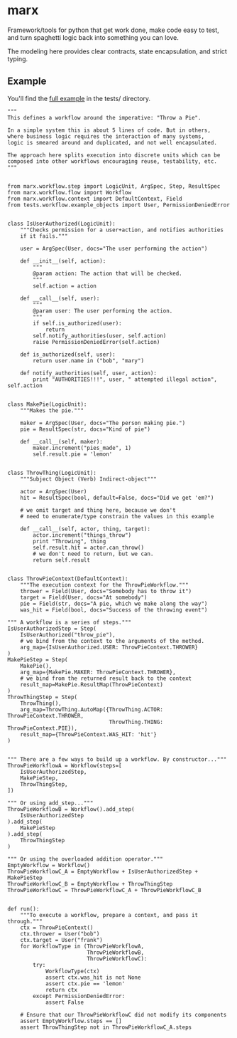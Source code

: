 marx
=====

Framework/tools for python that get work done, make code easy to test, 
and turn spaghetti logic back into something you can love.

The modeling here provides clear contracts, state encapsulation,
and strict typing.


Example
-------

You'll find the [full example](./tests/workflow/example_1.py) in the tests/ directory.

    """
    This defines a workflow around the imperative: "Throw a Pie".
    
    In a simple system this is about 5 lines of code. But in others,
    where business logic requires the interaction of many systems,
    logic is smeared around and duplicated, and not well encapsulated.
    
    The approach here splits execution into discrete units which can be
    composed into other workflows encouraging reuse, testability, etc.
    """
    
    
    from marx.workflow.step import LogicUnit, ArgSpec, Step, ResultSpec
    from marx.workflow.flow import Workflow
    from marx.workflow.context import DefaultContext, Field
    from tests.workflow.example_objects import User, PermissionDeniedError
    
    
    class IsUserAuthorized(LogicUnit):
        """Checks permission for a user+action, and notifies authorities
        if it fails."""
    
        user = ArgSpec(User, docs="The user performing the action")
    
        def __init__(self, action):
            """
            @param action: The action that will be checked.
            """
            self.action = action
    
        def __call__(self, user):
            """
            @param user: The user performing the action.
            """
            if self.is_authorized(user):
                return
            self.notify_authorities(user, self.action)
            raise PermissionDeniedError(self.action)
    
        def is_authorized(self, user):
            return user.name in ("bob", "mary")
    
        def notify_authorities(self, user, action):
            print "AUTHORITIES!!!", user, " attempted illegal action", self.action
    
    
    class MakePie(LogicUnit):
        """Makes the pie."""
    
        maker = ArgSpec(User, docs="The person making pie.")
        pie = ResultSpec(str, docs="Kind of pie")
    
        def __call__(self, maker):
            maker.increment("pies_made", 1)
            self.result.pie = 'lemon'
    
    
    class ThrowThing(LogicUnit):
        """Subject Object (Verb) Indirect-object"""
    
        actor = ArgSpec(User)
        hit = ResultSpec(bool, default=False, docs="Did we get 'em?")
    
        # we omit target and thing here, because we don't
        # need to enumerate/type constrain the values in this example
    
        def __call__(self, actor, thing, target):
            actor.increment("things_throw")
            print "Throwing", thing
            self.result.hit = actor.can_throw()
            # we don't need to return, but we can.
            return self.result
    
    
    class ThrowPieContext(DefaultContext):
        """The execution context for the ThrowPieWorkflow."""
        thrower = Field(User, docs="Somebody has to throw it")
        target = Field(User, docs="At somebody")
        pie = Field(str, docs="A pie, which we make along the way")
        was_hit = Field(bool, docs="Success of the throwing event")
    
    """ A workflow is a series of steps."""
    IsUserAuthorizedStep = Step(
        IsUserAuthorized("throw_pie"),
        # we bind from the context to the arguments of the method.
        arg_map={IsUserAuthorized.USER: ThrowPieContext.THROWER}
    )
    MakePieStep = Step(
        MakePie(),
        arg_map={MakePie.MAKER: ThrowPieContext.THROWER},
        # we bind from the returned result back to the context
        result_map=MakePie.ResultMap(ThrowPieContext)
    )
    ThrowThingStep = Step(
        ThrowThing(),
        arg_map=ThrowThing.AutoMap({ThrowThing.ACTOR: ThrowPieContext.THROWER,
                                    ThrowThing.THING: ThrowPieContext.PIE}),
        result_map={ThrowPieContext.WAS_HIT: 'hit'}
    )
    
    
    """ There are a few ways to build up a workflow. By constructor..."""
    ThrowPieWorkflowA = Workflow(steps=[
        IsUserAuthorizedStep,
        MakePieStep,
        ThrowThingStep,
    ])
    
    """ Or using add_step..."""
    ThrowPieWorkflowB = Workflow().add_step(
        IsUserAuthorizedStep
    ).add_step(
        MakePieStep
    ).add_step(
        ThrowThingStep
    )
    
    """ Or using the overloaded addition operator."""
    EmptyWorkflow = Workflow()
    ThrowPieWorkflowC_A = EmptyWorkflow + IsUserAuthorizedStep + MakePieStep
    ThrowPieWorkflowC_B = EmptyWorkflow + ThrowThingStep
    ThrowPieWorkflowC = ThrowPieWorkflowC_A + ThrowPieWorkflowC_B
    
    
    def run():
        """To execute a workflow, prepare a context, and pass it through."""
        ctx = ThrowPieContext()
        ctx.thrower = User("bob")
        ctx.target = User("frank")
        for WorkflowType in (ThrowPieWorkflowA,
                             ThrowPieWorkflowB,
                             ThrowPieWorkflowC):
            try:
                WorkflowType(ctx)
                assert ctx.was_hit is not None
                assert ctx.pie == 'lemon'
                return ctx
            except PermissionDeniedError:
                assert False
    
        # Ensure that our ThrowPieWorkflowC did not modify its components
        assert EmptyWorkflow.steps == []
        assert ThrowThingStep not in ThrowPieWorkflowC_A.steps
    
